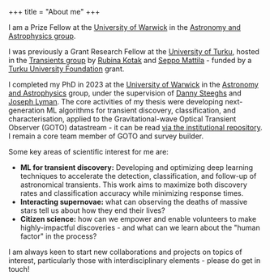 +++
title = "About me"
+++

I am a Prize Fellow at the [University of Warwick](https://warwick.ac.uk) in the [Astronomy and Astrophysics group](https://warwick.ac.uk/fac/sci/physics/research/astro/). 

I was previously a Grant Research Fellow at the [University of Turku](https://utu.fi/en), hosted in the [Transients group](https://sites.utu.fi/sne/) by [Rubina Kotak](https://www.utu.fi/en/people/rubina-kotak) and [Seppo Mattila](https://www.utu.fi/en/people/seppo-mattila) - funded by a [Turku University Foundation](https://www.yliopistosaatio.fi/en/home/) grant.

I completed my PhD in 2023 at the [University of Warwick](https://warwick.ac.uk) in the [Astronomy and Astrophysics](https://warwick.ac.uk/fac/sci/physics/research/astro/) group, under the supervision of [Danny Steeghs](https://warwick.ac.uk/fac/sci/physics/research/astro/people/steeghs/) and [Joseph Lyman](https://warwick.ac.uk/fac/sci/physics/research/astro/people/lyman). The core activities of my thesis were developing next-generation ML algorithms for transient discovery, classification, and characterisation, applied to the Gravitational-wave Optical Transient Observer (GOTO) datastream - it can be read [via the institutional repository](https://wrap.warwick.ac.uk/id/eprint/182423/). I remain a core team member of GOTO and survey builder.

Some key areas of scientific interest for me are:
* **ML for transient discovery:** Developing and optimizing deep learning techniques to accelerate the detection, classification, and follow-up of astronomical transients. This work aims to maximize both discovery rates and classification accuracy while minimizing response times.
* **Interacting supernovae:** what can observing the deaths of massive stars tell us about how they end their lives? 
* **Citizen science:** how can we empower and enable volunteers to make highly-impactful discoveries - and what can we learn about the "human factor" in the process?

I am always keen to start new collaborations and projects on topics of interest, particularly those with interdisciplinary elements - please do get in touch!
